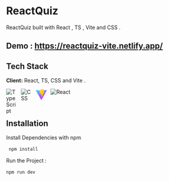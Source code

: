 
# ReactQuiz

ReactQuiz built with React , TS , Vite and CSS .



## Demo : https://reactquiz-vite.netlify.app/




## Tech Stack

**Client:** React, TS, CSS and Vite .

<div>
 <img lign="left" alt="React" width="30px" style="padding-right:10px;" src="https://cdn.jsdelivr.net/gh/devicons/devicon/icons/react/react-original.svg" />
<img align="left" alt="TypeScript" width="30px" style="padding-right:10px;" src="https://cdn.jsdelivr.net/gh/devicons/devicon/icons/typescript/typescript-plain.svg" />
<img align="left" alt="CSS" width="30px" style="padding-right:10px;" src="https://cdn.jsdelivr.net/gh/devicons/devicon/icons/css3/css3-plain.svg" />
<img align="left" alt="CSS" width="30px" style="padding-right:10px;" src="public/vite.svg" />
</div>

<br/>
<br/>

## Installation

Install Dependencies with npm

```bash
 npm install
```

 Run the Project : 
 
 ```bash
 npm run dev
```

 
